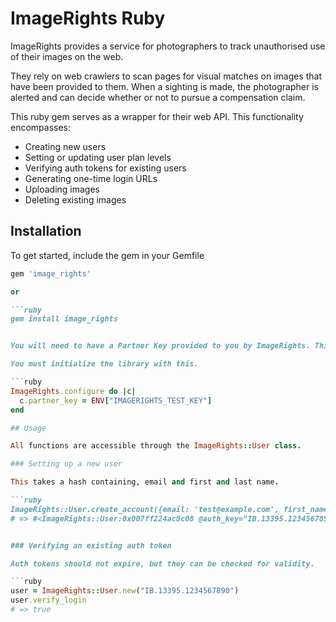 # ImageRights Ruby

ImageRights provides a service for photographers to track unauthorised use of their images on the web. 

They rely on web crawlers to scan pages for visual matches on images that have been provided to them. When a sighting is made, the photographer is alerted and can decide whether or not to pursue a compensation claim. 

This ruby gem serves as a wrapper for their web API. This functionality encompasses: 

* Creating new users
* Setting or updating user plan levels
* Verifying auth tokens for existing users
* Generating one-time login URLs
* Uploading images
* Deleting existing images

## Installation

To get started, include the gem in your Gemfile

```ruby 
gem 'image_rights'

or 

```ruby
gem install image_rights


You will need to have a Partner Key provided to you by ImageRights. This is used to authenticate every request. 

You must initialize the library with this. 

```ruby 
ImageRights.configure do |c|
  c.partner_key = ENV["IMAGERIGHTS_TEST_KEY"]
end

## Usage

All functions are accessible through the ImageRights::User class. 

### Setting up a new user

This takes a hash containing, email and first and last name. 

```ruby 
ImageRights::User.create_account({email: 'test@example.com', first_name: 'Harry', last_name: 'Curotta'})
# => #<ImageRights::User:0x007ff224ac8c08 @auth_key="IB.13395.1234567890">


### Verifying an existing auth token

Auth tokens should not expire, but they can be checked for validity. 

```ruby
user = ImageRights::User.new("IB.13395.1234567890")
user.verify_login
# => true

